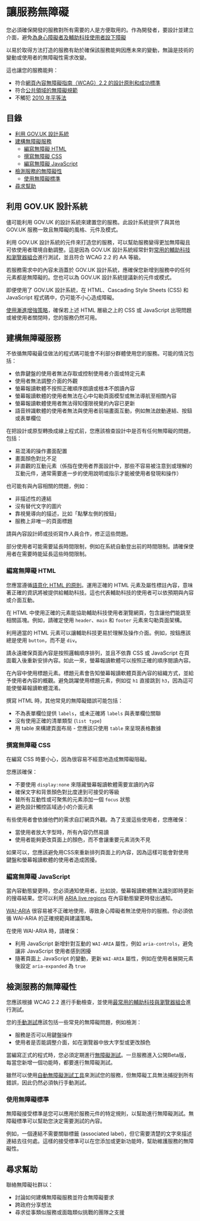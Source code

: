 # 讓服務無障礙

您必須確保開發的服務對所有需要的人是方便取用的。作為開發者，要設計並建立介面，避免[為身心障礙者及輔助科技使用者設下障礙](./making-your-service-accessible-an-introduction.md)

以易於取得方法打造的服務有助於確保該服務能夠因應未來的變動，無論是技術的變動或使用者的無障礙性需求改變。

這也讓您的服務能夠：

- 符合[網頁內容無障礙指南（WCAG）2.2 的設計原則和成功標準](../accessbility/wcag-22-design-principles.md)
- 符合[公共領域的無障礙規範](../appendix/accessibility-requirements-for-public-sector.md)
- 不觸犯 [2010 年平等法](../appendix/equality-act-2010-guidance.md)

## 目錄

 - [利用 GOV.UK 設計系統](#利用-govuk-設計系統)
 - [建構無障礙服務](#建構無障礙服務)
   - [編寫無障礙 HTML](#編寫無障礙-html)
   - [撰寫無障礙 CSS](#撰寫無障礙-css)
   - [編寫無障礙 JavaScript](#編寫無障礙-javascript)
 - [檢測服務的無障礙性](#檢測服務的無障礙性)
   - [使用無障礙標準](#使用無障礙標準)
 - [尋求幫助](#尋求幫助)


## 利用 GOV.UK 設計系統

儘可能利用 GOV.UK 的設計系統來建置您的服務。此設計系統提供了與其他 GOV.UK 服務一致且無障礙的風格、元件及模式。

利用 GOV.UK 設計系統的元件來打造您的服務，可以幫助服務變得更加無障礙且可依使用者環境自動調整。這是因為 GOV.UK 設計系統經常針對[常用的輔助科技和瀏覽器組合](../appendix/propose-a-component-or-pattern.md)進行測試，並且符合 WCAG 2.2 的 AA 等級。

若服務需求中的內容未涵蓋於 GOV.UK 設計系統，應確保您新增到服務中的任何元素都是無障礙的。您也可以為 GOV.UK 設計系統提議新的元件或模式。

即便使用了 GOV.UK 設計系統，在 HTML、Cascading Style Sheets (CSS) 和 JavaScript 程式碼中，仍可能不小心造成障礙。

[使用漸進增強策略](https://www.gov.uk/service-manual/technology/using-progressive-enhancement)，確保若上述 HTML 層級之上的 CSS 或 JavaScript 出現問題或被使用者關閉時，您的服務仍然可用。

## 建構無障礙服務

不依循無障礙最佳做法的程式碼可能會不利部分群體使用您的服務。可能的情況包括：

- 依靠鍵盤的使用者無法存取或控制使用者介面或特定元素
- 使用者無法調整介面的外觀
- 螢幕報讀軟體不按照正確順序朗讀或根本不朗讀內容
- 螢幕報讀軟體的使用者無法在心中勾勒頁面模型或無法導航至相關內容
- 螢幕報讀軟體使用者無法得知僅限視覺的內容已更新
- 語音辨識軟體的使用者無法與使用者前端畫面互動，例如無法啟動連結、按鈕或表單欄位

在把設計或原型轉換成線上程式前，您應該檢查設計中是否有任何無障礙的問題，包括：

- 易混淆的操作畫面配置
- 畫面顏色對比不足
- 非直觀的互動元素（係指在使用者界面設計中，那些不容易被注意到或理解的互動元件，通常需要進一步的使用說明或指示才能被使用者發現和操作）

也可能有與內容相關的問題，例如：

- 非描述性的連結
- 沒有替代文字的圖片
- 靠視覺導向的描述，比如「點擊左側的按鈕」
- 服務上非唯一的頁面標題

請與內容設計師或技術寫作人員合作，修正這些問題。

部分使用者可能需要延長時間限制，例如在系統自動登出前的時間限制。請確保使用者在需要時能延長這些時間限制。

### 編寫無障礙 HTML

您應當遵循[語意化 HTML 的原則](https://html.com/semantic-markup/)。運用正確的 HTML 元素及屬性標註內容，意味著正確的資訊將被提供給輔助科技。這也代表輔助科技的使用者可以依預期與內容或介面互動。

在 HTML 中使用正確的元素能協助輔助科技使用者瀏覽網頁，包含讓他們能跳至相關區塊。例如，請確定使用 `header`、`main` 和 `footer` 元素來勾勒頁面架構。

利用適當的 HTML 元素可以讓輔助科技更易於理解及操作介面。例如，按鈕應該總是使用 `button`，而不是 `div`。

請永遠確保頁面內容是按照邏輯順序排列，並且不依靠 CSS 或 JavaScript 在頁面載入後重新安排內容。如此一來，螢幕報讀軟體可以按照正確的順序閱讀內容。

在內容中使用標題元素。標題元素會告知螢幕報讀軟體頁面內容的組織方式，並給予使用者內容的概觀。避免跳躍使用標題元素，例如從 `h1` 直接跳到 `h3`，因為這可能使螢幕報讀軟體混淆。

撰寫 HTML 時，其他常見的無障礙錯誤可能包括：

- 不為表單欄位提供 `labels`，或未正確將 `labels` 與表單欄位關聯
- 沒有使用正確的清單類型 (`list type`)
- 用 table 來構建頁面布局 - 您應該只使用 `table` 來呈現表格數據

### 撰寫無障礙 CSS

在編寫 CSS 時要小心，因為很容易不經意地造成無障礙阻礙。

您應該確保：

- 不要使用 `display:none` 來隱藏螢幕報讀軟體需要宣讀的內容
- 確保文字和背景顏色對比度達到可接受的等級
- 替所有互動性或可聚焦的元素添加一個 `focus` 狀態
- 避免設計觸控區域過小的介面元素

有些使用者會依據他們的需求自訂網頁外觀。為了支援這些使用者，您應確保：

- 當使用者放大字型時，所有內容仍然易讀
- 使用者能夠更改頁面上的顏色，而不會讓重要元素消失不見

如果可以，您應該避免用CSS來重新排列頁面上的內容，因為這樣可能會對使用鍵盤和螢幕報讀軟體的使用者造成困擾。

### 編寫無障礙 JavaScript

當內容動態變更時，您必須通知使用者。比如說，螢幕報讀軟體無法識別即時更新的搜尋結果。您可以利用  [ARIA live regions](https://developer.mozilla.org/en-US/docs/Web/Accessibility/ARIA/ARIA_Live_Regions) 在內容動態變更時發出通知。

[WAI-ARIA](https://www.w3.org/WAI/standards-guidelines/aria/) 很容易被不正確地使用，導致身心障礙者無法使用你的服務。你必須依循 WAI-ARIA 的正確規範與建議策略。

在使用 WAI-ARIA 時，請確保：

- 利用 JavaScript 新增針對互動的 `WAI-ARIA` 屬性，例如 `aria-controls`，避免讓非 JavaScript 使用者感到困擾
- 隨著頁面上 JavaScript 的變動，更新 `WAI-ARIA` 屬性，例如在使用者展開元素後設定 `aria-expanded` 為 `true`

## 檢測服務的無障礙性

您應該根據 WCAG 2.2 進行手動檢查，並使用[最常用的輔助科技與瀏覽器組合](./testing-with-assistive-technologies.md)進行測試。

您的[手動測試](./testing-with-assistive-technologies.md)應該包括一些常見的無障礙問題，例如檢測：

- 服務是否可以用鍵盤操作
- 使用者是否能調整介面，如在瀏覽器中放大字型或更改顏色

當編寫正式的程式時，您必須定期進行[無障礙測試](https://www.gov.uk/service-manual/technology/testing-for-accessibility)。一旦服務進入公開Beta版，每當您新增一個功能時，都要進行無障礙測試。

雖然可以使用[自動無障礙測試工具](../accessbility/testing-for-accessibility.md#自動化測試)來測試您的服務，但無障礙工具無法捕捉到所有錯誤，因此仍然必須執行手動測試。

### 使用無障礙標準

無障礙接受標準是您可以應用於服務元件的特定規則，以幫助進行無障礙測試。無障礙標準可以幫助您決定需要測試的內容。

例如，一個連結不需要關聯標籤 (associated label)，但它需要清楚的文字來描述連結去往何處。這樣的接受標準可以在您添加或更新功能時，幫助維護服務的無障礙性。

## 尋求幫助

聯絡無障礙社群以：

- 討論如何建構無障礙服務並符合無障礙要求
- 跨政府分享想法
- 尋求從事類似服務或面臨類似挑戰的團隊之支援
